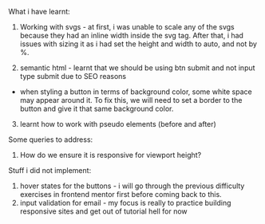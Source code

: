 What i have learnt:

1. Working with svgs - at first, i was unable to scale any of the svgs because they had an inline width inside the svg tag. After that, i had issues with sizing it as i had set the height and width to auto, and not by %.

2. semantic html - learnt that we should be using btn submit and not input type submit due to SEO reasons

- when styling a button in terms of background color, some white space may appear around it. To fix this, we will need to set a border to the button and give it that same background color.

3. learnt how to work with pseudo elements (before and after)

Some queries to address:

1. How do we ensure it is responsive for viewport height?

Stuff i did not implement:

1. hover states for the buttons - i will go through the previous difficulty exercises in frontend mentor first before coming back to this.
2. input validation for email - my focus is really to practice building responsive sites and get out of tutorial hell for now
